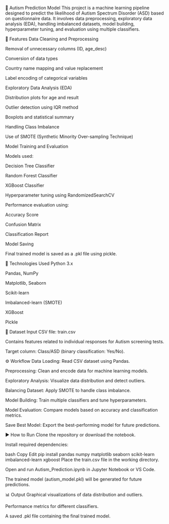 🧠 Autism Prediction Model
This project is a machine learning pipeline designed to predict the likelihood of Autism Spectrum Disorder (ASD) based on questionnaire data. It involves data preprocessing, exploratory data analysis (EDA), handling imbalanced datasets, model building, hyperparameter tuning, and evaluation using multiple classifiers.

📌 Features
Data Cleaning and Preprocessing

Removal of unnecessary columns (ID, age_desc)

Conversion of data types

Country name mapping and value replacement

Label encoding of categorical variables

Exploratory Data Analysis (EDA)

Distribution plots for age and result

Outlier detection using IQR method

Boxplots and statistical summary

Handling Class Imbalance

Use of SMOTE (Synthetic Minority Over-sampling Technique)

Model Training and Evaluation

Models used:

Decision Tree Classifier

Random Forest Classifier

XGBoost Classifier

Hyperparameter tuning using RandomizedSearchCV

Performance evaluation using:

Accuracy Score

Confusion Matrix

Classification Report

Model Saving

Final trained model is saved as a .pkl file using pickle.

🚀 Technologies Used
Python 3.x

Pandas, NumPy

Matplotlib, Seaborn

Scikit-learn

Imbalanced-learn (SMOTE)

XGBoost

Pickle

📂 Dataset
Input CSV file: train.csv

Contains features related to individual responses for Autism screening tests.

Target column: Class/ASD (binary classification: Yes/No).

⚙️ Workflow
Data Loading: Read CSV dataset using Pandas.

Preprocessing: Clean and encode data for machine learning models.

Exploratory Analysis: Visualize data distribution and detect outliers.

Balancing Dataset: Apply SMOTE to handle class imbalance.

Model Building: Train multiple classifiers and tune hyperparameters.

Model Evaluation: Compare models based on accuracy and classification metrics.

Save Best Model: Export the best-performing model for future predictions.

▶️ How to Run
Clone the repository or download the notebook.

Install required dependencies:

bash
Copy
Edit
pip install pandas numpy matplotlib seaborn scikit-learn imbalanced-learn xgboost
Place the train.csv file in the working directory.

Open and run Autism_Prediction.ipynb in Jupyter Notebook or VS Code.

The trained model (autism_model.pkl) will be generated for future predictions.

📊 Output
Graphical visualizations of data distribution and outliers.

Performance metrics for different classifiers.

A saved .pkl file containing the final trained model.
